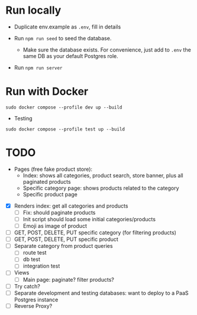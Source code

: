 # Run locally

- Duplicate env.example as `.env`, fill in details

- Run `npm run seed` to seed the database.

    - Make sure the database exists. For convenience, just add to `.env` the same DB as your default Postgres role.

- Run `npm run server`

# Run with Docker

`sudo docker compose --profile dev up --build`

- Testing

`sudo docker compose --profile test up --build`

# TODO

- Pages (free fake product store):
    - Index: shows all categories, product search, store banner, plus all paginated products
    - Specific category page: shows products related to the category
    - Specific product page

- [X] Renders index: get all categories and products
    - [ ] Fix: should paginate products
    - [ ] Init script should load some initial categories/products
    - [ ] Emoji as image of product
- [ ] GET, POST, DELETE, PUT specific category (for filtering products)
- [ ] GET, POST, DELETE, PUT specific product
- [ ] Separate category from product queries
    - [ ] route test
    - [ ] db test
    - [ ] integration test

- [ ] Views
    - [ ] Main page: paginate? filter products?

- [ ] Try catch?
- [ ] Separate development and testing databases: want to deploy to a PaaS Postgres instance
- [ ] Reverse Proxy?
